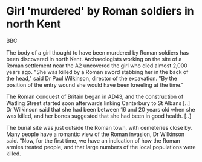 # Girl 'murdered' by Roman soldiers in north Kent

BBC

The body of a girl thought to have been murdered by Roman soldiers has been discovered in north Kent. Archaeologists working on the site of a Roman settlement near the A2 uncovered the girl who died almost 2,000 years ago. "She was killed by a Roman sword stabbing her in the back of the head," said Dr Paul Wilkinson, director of the excavation. "By the position of the entry wound she would have been kneeling at the time."

The Roman conquest of Britain began in AD43, and the construction of Watling Street started soon afterwards linking Canterbury to St Albans [..] Dr Wilkinson said that she had been between 16 and 20 years old when she was killed, and her bones suggested that she had been in good health. [..]

The burial site was just outside the Roman town, with cemeteries close by. Many people have a romantic view of the Roman invasion, Dr Wilkinson said. "Now, for the first time, we have an indication of how the Roman armies treated people, and that large numbers of the local populations were killed.











